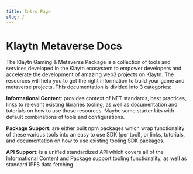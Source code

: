 ```yaml
---
title: Intro Page
slug: /
---
```


# Klaytn Metaverse Docs

The Klaytn Gaming & Metaverse Package is a collection of tools and services developed in the Klaytn ecosystem to empower developers and accelerate the development of amazing web3 projects on Klaytn. The resources will help you to get the right information to build your game and metaverse projects. This documentation is divided into 3 categories:

**Informational Content**: provides context of NFT standards, best practices, links to relevant existing libraries tooling, as well as documentation and tutorials on how to use those resources. Maybe some starter kits with default combinations of tools and configurations.

**Package Support**: are either built npm packages which wrap functionality of these various tools into an easy to use SDK (per tool), or links, tutorials, and documentation on how to use existing tooling SDK packages.

**API Support**: is a unified standardized API which covers all of the Informational Content and Package support tooling functionality, as well as standard IPFS data fetching.


